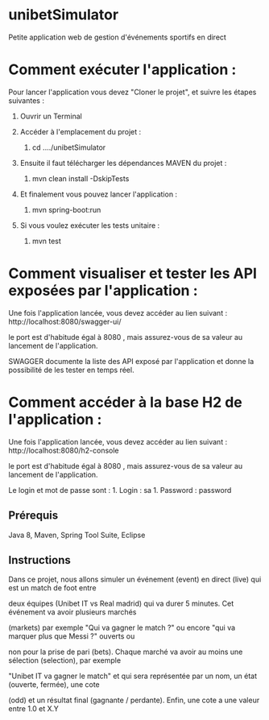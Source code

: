 # unibetSimulator
Petite application web de gestion d'événements sportifs en direct

# Comment exécuter l'application :

Pour lancer l'application vous devez "Cloner le projet", et suivre les étapes suivantes :

1. Ouvrir un Terminal
1. Accéder à l'emplacement du projet :
	1. cd ..../unibetSimulator
1. Ensuite il faut télécharger les dépendances MAVEN du projet :
	1. mvn clean install -DskipTests
1. Et finalement vous pouvez lancer l'application :
    1. mvn spring-boot:run
    
1. Si vous voulez exécuter les tests unitaire :
	1. mvn test

# Comment visualiser et tester les API exposées par l'application :

Une fois l'application lancée, vous devez accéder au lien suivant : http://localhost:8080/swagger-ui/

le port est d'habitude égal à 8080 , mais assurez-vous de sa valeur au lancement de l'application.

SWAGGER documente la liste des API exposé par l'application et donne la possibilité de les tester en temps réel.

# Comment accéder à la base H2 de l'application :

Une fois l'application lancée, vous devez accéder au lien suivant : http://localhost:8080/h2-console

le port est d'habitude égal à 8080 , mais assurez-vous de sa valeur au lancement de l'application.

Le login et mot de passe sont :
    1. Login    : sa
    1. Password : password

## Prérequis

Java 8, Maven, Spring Tool Suite, Eclipse

## Instructions

Dans ce projet, nous allons simuler un événement (event) en direct (live) qui est un match de foot entre

deux équipes (Unibet IT vs Real madrid) qui va durer 5 minutes. Cet événement va avoir plusieurs marchés

(markets) par exemple "Qui va gagner le match ?" ou encore "qui va marquer plus que Messi ?" ouverts ou

non pour la prise de pari (bets). Chaque marché va avoir au moins une sélection (selection), par exemple

"Unibet IT va gagner le match" et qui sera représentée par un nom, un état (ouverte, fermée), une cote

(odd) et un résultat final (gagnante / perdante). Enfin, une cote a une valeur entre 1.0 et X.Y
